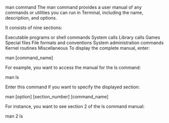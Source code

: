 man command
The man command provides a user manual of any commands or utilities you can run in Terminal, including the name, description, and options.

It consists of nine sections:

Executable programs or shell commands
System calls
Library calls
Games
Special files
File formats and conventions
System administration commands
Kernel routines
Miscellaneous
To display the complete manual, enter:

man [command_name]

For example, you want to access the manual for the ls command:

man ls

Enter this command if you want to specify the displayed section:

man [option] [section_number] [command_name]

For instance, you want to see section 2 of the ls command manual:

man 2 ls